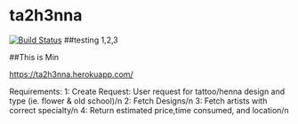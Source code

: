 # ta2h3nna
[![Build Status](https://app.travis-ci.com/dutchhagelslag/ta2h3nna.svg?branch=master)](https://app.travis-ci.com/dutchhagelslag/ta2h3nna)
##testing 1,2,3

##This is Min

https://ta2h3nna.herokuapp.com/

Requirements:
1: Create Request: User request for tattoo/henna design and type (ie. flower & old school)/n
2: Fetch Designs/n
3: Fetch artists with correct specialty/n
4: Return estimated price,time consumed, and location/n
